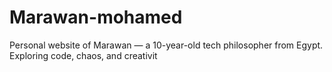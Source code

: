 # Marawan-mohamed
Personal website of Marawan — a 10-year-old tech philosopher from Egypt. Exploring code, chaos, and creativit
